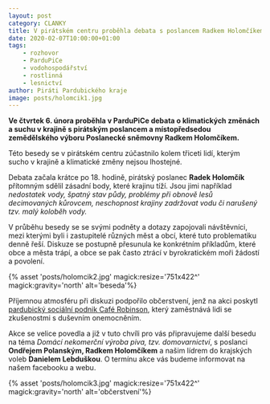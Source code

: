 ```yaml
---
layout: post
category: CLANKY
title: V pirátském centru proběhla debata s poslancem Radkem Holomčíkem o klimatických změnách
date: 2020-02-07T10:00:00+01:00
tags: 
    - rozhovor
    - ParduPiCe
    - vodohospodářství
    - rostlinná
    - lesnictví
author: Piráti Pardubického kraje
image: posts/holomcik1.jpg
---
```

**Ve čtvrtek 6. února proběhla v ParduPiCe debata  o klimatických změnách a suchu v krajině s pirátským poslancem a místopředsedou zemědělského výboru Poslanecké sněmovny Radkem Holomčíkem.**


Této besedy se v pirátském centru zúčastnilo kolem třiceti lidí, kterým sucho v krajině a klimatické změny nejsou lhostejné. 



Debata začala krátce po 18. hodině, pirátský poslanec **Radek Holomčík** přítomným sdělil zásadní body, které krajinu tíží. Jsou jimi například *nedostatek vody, špatný stav půdy, problémy při obnově  lesů decimovaných kůrovcem, neschopnost krajiny zadržovat vodu či narušený tzv. malý koloběh vody.*



V průběhu besedy se se svými podněty a dotazy zapojovali návštěvníci, mezi kterými byli i zastupitelé různých měst a obcí, které tuto problematiku denně řeší. Diskuze se postupně přesunula ke konkrétním příkladům, které obce a města trápí, a obce se pak často ztrácí v byrokratickém moři žádostí a povolení.


{% asset 'posts/holomcik2.jpg' magick:resize='751x422^' 
magick:gravity='north' alt='beseda'%}


Příjemnou atmosféru při diskuzi podpořilo občerstvení, jenž na akci poskytl [pardubický sociální podnik Café Robinson](https://www.facebook.com/pg/cafe.robinson/), který zaměstnává lidi se zkušenostmi s duševním onemocněním.



Akce se velice povedla a již v tuto chvíli pro vás připravujeme další besedu na téma *Domácí nekomerční výroba piva, tzv. domovarnictví*, s poslanci **Ondřejem Polanským, Radkem Holomčíkem** a našim lídrem do krajských voleb **Danielem Lebduškou**. O termínu akce vás budeme informovat na našem facebooku a webu.

{% asset 'posts/holomcik3.jpg' magick:resize='751x422^' 
magick:gravity='north' alt='občerstvení'%}

